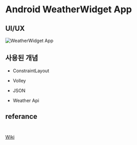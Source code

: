 # Android WeatherWidget App


## UI/UX

![WeatherWidget App](https://github.com/Climier-code/AndroidStudio/blob/master/img/WeatherWidget.gif)

## 사용된 개념

- ConstraintLayout

- Volley

- JSON

- Weather Api

## referance <br><br>

[Wiki](https://github.com/jojun01835/2022-portportfolio/wiki/referance)
